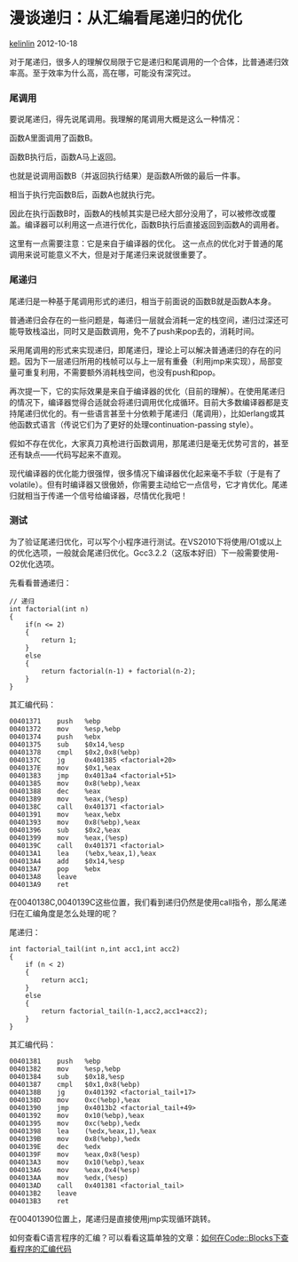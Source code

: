 # 漫谈递归：从汇编看尾递归的优化

 [kelinlin][0]  2012-10-18  

对于尾递归，很多人的理解仅局限于它是递归和尾调用的一个合体，比普通递归效率高。至于效率为什么高，高在哪，可能没有深究过。   


### 尾调用

要说尾递归，得先说尾调用。我理解的尾调用大概是这么一种情况：  
  
函数A里面调用了函数B。  
  
函数B执行后，函数A马上返回。  
  
也就是说调用函数B（并返回执行结果）是函数A所做的最后一件事。  
  
相当于执行完函数B后，函数A也就执行完。  
  
因此在执行函数B时，函数A的栈帧其实是已经大部分没用了，可以被修改或覆盖。编译器可以利用这一点进行优化，函数B执行后直接返回到函数A的调用者。   
  
这里有一点需要注意：它是来自于编译器的优化。 这一点点的优化对于普通的尾调用来说可能意义不大，但是对于尾递归来说就很重要了。   


### 尾递归

尾递归是一种基于尾调用形式的递归，相当于前面说的函数B就是函数A本身。   
  
普通递归会存在的一些问题是，每递归一层就会消耗一定的栈空间，递归过深还可能导致栈溢出，同时又是函数调用，免不了push来pop去的，消耗时间。   
  
采用尾调用的形式来实现递归，即尾递归，理论上可以解决普通递归的存在的问题。因为下一层递归所用的栈帧可以与上一层有重叠（利用jmp来实现），局部变量可重复利用，不需要额外消耗栈空间，也没有push和pop。   
  
再次提一下，它的实际效果是来自于编译器的优化（目前的理解）。在使用尾递归的情况下，编译器觉得合适就会将递归调用优化成循环。目前大多数编译器都是支持尾递归优化的。有一些语言甚至十分依赖于尾递归（尾调用），比如erlang或其他函数式语言（传说它们为了更好的处理continuation-passing style）。   
  
假如不存在优化，大家真刀真枪进行函数调用，那尾递归是毫无优势可言的，甚至还有缺点——代码写起来不直观。   
  
现代编译器的优化能力很强悍，很多情况下编译器优化起来毫不手软（于是有了volatile）。但有时编译器又很傲娇，你需要主动给它一点信号，它才肯优化。尾递归就相当于传递一个信号给编译器，尽情优化我吧！   


### 测试

为了验证尾递归优化，可以写个小程序进行测试。在VS2010下将使用/O1或以上的优化选项，一般就会尾递归优化。Gcc3.2.2（这版本好旧）下一般需要使用-O2优化选项。  
  
先看看普通递归：  

    // 递归
    int factorial(int n)
    {
        if(n <= 2)
        {
            return 1;
        }
        else
        {
            return factorial(n-1) + factorial(n-2);
        }
    }

  
  
其汇编代码：  

    00401371    push   %ebp
    00401372    mov    %esp,%ebp
    00401374    push   %ebx
    00401375    sub    $0x14,%esp
    00401378    cmpl   $0x2,0x8(%ebp)
    0040137C    jg     0x401385 <factorial+20>
    0040137E    mov    $0x1,%eax
    00401383    jmp    0x4013a4 <factorial+51>
    00401385    mov    0x8(%ebp),%eax
    00401388    dec    %eax
    00401389    mov    %eax,(%esp)
    0040138C    call   0x401371 <factorial>
    00401391    mov    %eax,%ebx
    00401393    mov    0x8(%ebp),%eax
    00401396    sub    $0x2,%eax
    00401399    mov    %eax,(%esp)
    0040139C    call   0x401371 <factorial>
    004013A1    lea    (%ebx,%eax,1),%eax
    004013A4    add    $0x14,%esp
    004013A7    pop    %ebx
    004013A8    leave
    004013A9    ret

  
  
在0040138C,0040139C这些位置，我们看到递归仍然是使用call指令，那么尾递归在汇编角度是怎么处理的呢？  
  
尾递归：  

    int factorial_tail(int n,int acc1,int acc2)
    {
        if (n < 2)
        {
            return acc1;
        }
        else
        {
            return factorial_tail(n-1,acc2,acc1+acc2);
        }
    }

  
  
其汇编代码：  

    00401381    push   %ebp
    00401382    mov    %esp,%ebp
    00401384    sub    $0x18,%esp
    00401387    cmpl   $0x1,0x8(%ebp)
    0040138B    jg     0x401392 <factorial_tail+17>
    0040138D    mov    0xc(%ebp),%eax
    00401390    jmp    0x4013b2 <factorial_tail+49>
    00401392    mov    0x10(%ebp),%eax
    00401395    mov    0xc(%ebp),%edx
    00401398    lea    (%edx,%eax,1),%eax
    0040139B    mov    0x8(%ebp),%edx
    0040139E    dec    %edx
    0040139F    mov    %eax,0x8(%esp)
    004013A3    mov    0x10(%ebp),%eax
    004013A6    mov    %eax,0x4(%esp)
    004013AA    mov    %edx,(%esp)
    004013AD    call   0x401381 <factorial_tail>
    004013B2    leave
    004013B3    ret

  
  
在00401390位置上，尾递归是直接使用jmp实现循环跳转。  
  
如何查看C语言程序的汇编？可以看看这篇单独的文章：[如何在Code::Blocks下查看程序的汇编代码][7]

[0]: http://www.lai18.com/user/214130.html

[7]: http://www.lai18.com/content/423564.html